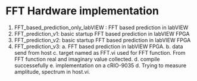 # FFT Hardware implementation
1. FFT_based_prediction_only_labVIEW : FFT based prediction in labVIEW
2. FFT_prediction_v1: basic startup FFT based prediction in labVIEW FPGA
3. FFT_prediction_v2: basic startup FFT based prediction in labVIEW FPGA
4. FFT_prediction_v3: 
    a. FFT based prediction in labVIEW FPGA. 
    b. data send from host
    c. target named as FFT.vi used for FFT function. From FFT function real and imaginary value collected.
    d. compile successefully 
    e. implementation on a cRIO-9035
    d. Trying to measure amplitude, spectrum in host.vi.

